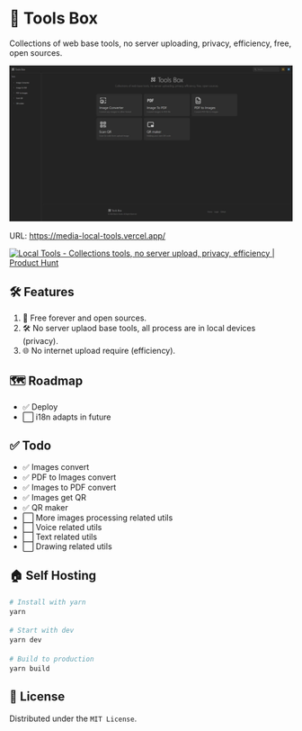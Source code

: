 # 🧰 Tools Box
Collections of web base tools, no server uploading, privacy, efficiency, free, open sources.

![https://media-local-tools.vercel.app/ ](/assert/banners.jpeg)

URL: https://media-local-tools.vercel.app/   

<a href="https://www.producthunt.com/posts/local-tools?embed=true&utm_source=badge-featured&utm_medium=badge&utm_souce=badge-local&#0045;tools" target="_blank"><img src="https://api.producthunt.com/widgets/embed-image/v1/featured.svg?post_id=471229&theme=light" alt="Local&#0032;Tools - Collections&#0032;tools&#0044;&#0032;no&#0032;server&#0032;upload&#0044;&#0032;privacy&#0044;&#0032;efficiency | Product Hunt" style="width: 250px; height: 54px;" width="250" height="54" /></a>

## 🛠️ Features  
1. 🌟 Free forever and open sources. 
2. 🛠️ No server uplaod base tools, all process are in local devices (privacy).  
3. 🌐 No internet upload require (efficiency).   

## 🗺️ Roadmap
- ✅ Deploy
- ⬜️ i18n adapts in future

## ✅ Todo
- ✅ Images convert   
- ✅ PDF to Images convert   
- ✅ Images to PDF convert  
- ✅ Images get QR  
- ✅ QR maker 
- ⬜️ More images processing related utils
- ⬜️ Voice related utils
- ⬜️ Text related utils
- ⬜️ Drawing related utils


## 🏠 Self Hosting
```bash
# Install with yarn
yarn

# Start with dev
yarn dev

# Build to production
yarn build
```

## 🚗 License
Distributed under the `MIT License`.
